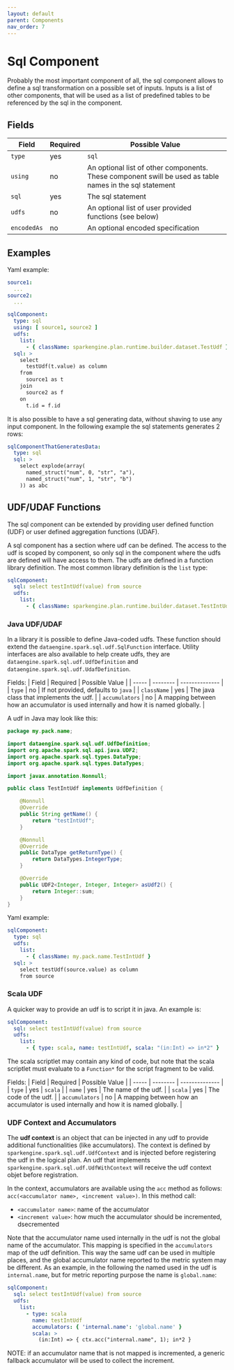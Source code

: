 ```yaml
---
layout: default
parent: Components
nav_order: 7
---
```


# Sql Component

Probably the most important component of all, the sql component allows to define a sql transformation on a possible set of inputs.
Inputs is a list of other components, that will be used as a list of predefined tables to be referenced by the sql in the component.

## Fields

| Field | Required | Possible Value |
| ----- | -------- | -------------- |
| `type` | yes | `sql` |
| `using` | no | An optional list of other components. These component swill be used as table names in the sql statement  |
| `sql` | yes | The sql statement |
| `udfs` | no | An optional list of user provided functions (see below) |
| `encodedAs` | no | An optional encoded specification |

## Examples

Yaml example:
```yaml
source1:
  ...
source2:
  ...

sqlComponent:
  type: sql
  using: [ source1, source2 ]
  udfs:
    list:
      - { className: sparkengine.plan.runtime.builder.dataset.TestUdf }
  sql: >
    select 
      testUdf(t.value) as column 
    from 
      source1 as t 
    join 
      source2 as f 
    on 
      t.id = f.id
```

It is also possible to have a sql generating data, without shaving to use any input component. In the following example the sql statements generates 2 rows:
```yaml
sqlComponentThatGeneratesData:
  type: sql
  sql: >
    select explode(array(
      named_struct("num", 0, "str", "a"), 
      named_struct("num", 1, "str", "b")
    )) as abc
```

## UDF/UDAF Functions

The sql component can be extended by providing user defined function (UDF) or user defined aggregation functions (UDAF).

A sql component has a section where udf can be defined.
The access to the udf is scoped by component, so only sql in the component where the udfs are defined will have access to them.
The udfs are defined in a function library definition. The most common library definition is the `list` type:

```yaml
sqlComponent:
  sql: select testIntUdf(value) from source
  udfs:
    list:
      - { className: sparkengine.plan.runtime.builder.dataset.TestIntUdf }
```

### Java UDF/UDAF

In a library it is possible to define Java-coded udfs.
These function should extend the `dataengine.spark.sql.udf.SqlFunction` interface.
Utility interfaces are also available to help create udfs, they are `dataengine.spark.sql.udf.UdfDefinition` and `dataengine.spark.sql.udf.UdafDefinition`.

Fields:
| Field | Required | Possible Value |
| ----- | -------- | -------------- |
| `type` | no | If not provided, defaults to `java` |
| `className` | yes | The java class that implements the udf. |
| `accumulators` | no | A mapping between how an accumulator is used internally and how it is named globally. | 

A udf in Java may look like this:
```java
package my.pack.name;

import dataengine.spark.sql.udf.UdfDefinition;
import org.apache.spark.sql.api.java.UDF2;
import org.apache.spark.sql.types.DataType;
import org.apache.spark.sql.types.DataTypes;

import javax.annotation.Nonnull;

public class TestIntUdf implements UdfDefinition {

    @Nonnull
    @Override
    public String getName() {
        return "testIntUdf";
    }

    @Nonnull
    @Override
    public DataType getReturnType() {
        return DataTypes.IntegerType;
    }

    @Override
    public UDF2<Integer, Integer, Integer> asUdf2() {
        return Integer::sum;
    }
}
```

Yaml example:
```yaml
sqlComponent:
  type: sql
  udfs:
    list:
      - { className: my.pack.name.TestIntUdf }
  sql: >
    select testUdf(source.value) as column 
    from source
```

### Scala UDF

A quicker way to provide an udf is to script it in java.
An example is:
```yaml
sqlComponent:
  sql: select testIntUdf(value) from source
  udfs:
    list:
      - { type: scala, name: testIntUdf, scala: "(in:Int) => in*2" }
```

The scala scriptlet may contain any kind of code, but note that the scala scriptlet must evaluate to a `Function*` for the script fragment to be valid.  

Fields:
| Field | Required | Possible Value |
| ----- | -------- | -------------- |
| `type` | yes | `scala` |
| `name` | yes | The name of the udf. |
| `scala` | yes | The code of the udf. |
| `accumulators` | no | A mapping between how an accumulator is used internally and how it is named globally. |

### UDF Context and Accumulators

The **udf context** is an object that can be injected in any udf to provide additional functionalities (like accumulators).
The context is defined by `sparkengine.spark.sql.udf.UdfContext` and is injected before registering the udf in the logical plan.
An udf that implements `sparkengine.spark.sql.udf.UdfWithContext` will receive the udf context objet before registration.

In the context, accumulators are available using the `acc` method as follows: `acc(<accumulator name>, <increment value>)`.
In this method call:
* `<accumulator name>`: name of the accumulator
* `<increment value>`: how much the accumulator should be incremented, dsecremented

Note that the accumulator name used internally in the udf is not the global name of the accumulator. 
This mapping is specified in the `accumulators` map of the udf definition.
This way the same udf can be used in multiple places, and the global accumulator name reported to  the metric system may be different.
As an example, in the following the named used in the udf is `internal.name`, but for metric reporting purpose the name is `global.name`: 
```yaml
sqlComponent:
  sql: select testIntUdf(value) from source
  udfs:
    list:
      - type: scala
        name: testIntUdf
        accumulators: { 'internal.name': 'global.name' }
        scala: >
          (in:Int) => { ctx.acc("internal.name", 1); in*2 }
```

NOTE: if an accumulator name that is not mapped is incremented, a generic fallback accumulator will be used to collect the increment. 